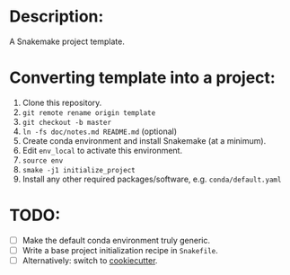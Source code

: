 # Description:

A Snakemake project template.

# Converting template into a project:

1. Clone this repository.
2. `git remote rename origin template`
3. `git checkout -b master`
4. `ln -fs doc/notes.md README.md` (optional)
6. Create conda environment and install Snakemake (at a minimum).
7. Edit `env_local` to activate this environment.
7. `source env`
5. `smake -j1 initialize_project`
10. Install any other required packages/software, e.g. `conda/default.yaml`

# TODO:

-   [ ] Make the default conda environment truly generic.
-   [ ] Write a base project initialization recipe in `Snakefile`.
-   [ ] Alternatively: switch to [cookiecutter](https://cookiecutter.readthedocs.io/en/latest/).

